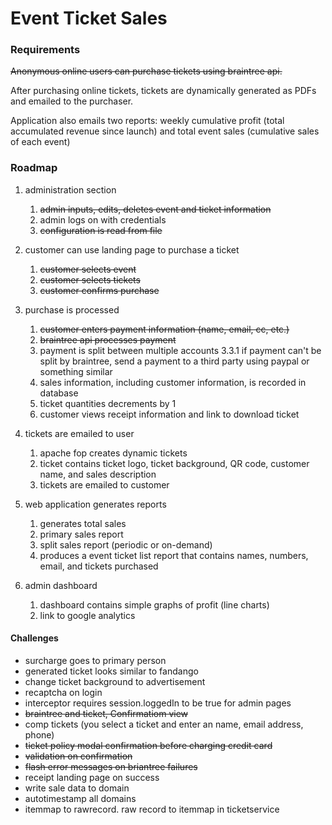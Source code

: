 # Event Ticket Sales

### Requirements

~~Anonymous online users can purchase tickets using braintree api.~~

After purchasing online tickets, tickets are dynamically generated as PDFs and emailed to the purchaser.  

Application also emails two reports: weekly cumulative profit (total accumulated revenue since launch) and total event sales (cumulative sales of each event)

### Roadmap

1. administration section
    1. ~~admin inputs, edits, deletes event and ticket information~~
    2. admin logs on with credentials
    3. ~~configuration is read from file~~
	
2. customer can use landing page to purchase a ticket
	1. ~~customer selects event~~
	2. ~~customer selects tickets~~
	3. ~~customer confirms purchase~~
	
3. purchase is processed
	1. ~~customer enters payment information (name, email, cc, etc.)~~
	2. ~~braintree api processes payment~~
	3. payment is split between multiple accounts
		3.3.1 if payment can't be split by braintree, send a payment to a third party using paypal or something similar
	4. sales information, including customer information, is recorded in database
    5. ticket quantities decrements by 1
    6. customer views receipt information and link to download ticket
    
4. tickets are emailed to user
	1. apache fop creates dynamic tickets
	2. ticket contains ticket logo, ticket background, QR code, customer name, and sales description
	3. tickets are emailed to customer

5. web application generates reports
	1. generates total sales
	2. primary sales report
	3. split sales report (periodic or on-demand)
	4. produces a event ticket list report that contains names, numbers, email, and tickets purchased
	
6. admin dashboard
	1. dashboard contains simple graphs of profit (line charts)
	2. link to google analytics

#### Challenges
* surcharge goes to primary person
* generated ticket looks similar to fandango
* change ticket background to advertisement
* recaptcha on login
* interceptor requires session.loggedIn to be true for admin pages
* ~~braintree and ticket, Confirmatiom view~~
* comp tickets (you select a ticket and enter an name, email address, phone)
* ~~ticket policy modal confirmation before charging credit card~~
* ~~validation on confirmation~~
* ~~flash error messages on briantree failures~~
* receipt landing page on success
* write sale data to domain
* autotimestamp all domains
* itemmap to rawrecord.  raw record to itemmap in ticketservice